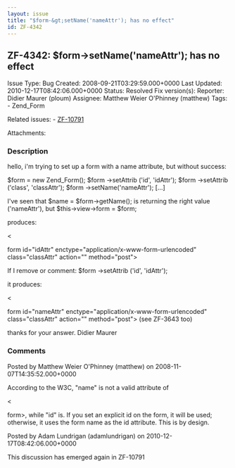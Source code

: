 ```yaml
---
layout: issue
title: "$form-&gt;setName('nameAttr'); has no effect"
id: ZF-4342
---
```


ZF-4342: $form->setName('nameAttr'); has no effect
--------------------------------------------------

 Issue Type: Bug Created: 2008-09-21T03:29:59.000+0000 Last Updated: 2010-12-17T08:42:06.000+0000 Status: Resolved Fix version(s): 
 Reporter:  Didier Maurer (ploum)  Assignee:  Matthew Weier O'Phinney (matthew)  Tags: - Zend\_Form
 
 Related issues: - [ZF-10791](/issues/browse/ZF-10791)
 
 Attachments: 
### Description

hello, i'm trying to set up a form with a name attribute, but without success:

$form = new Zend\_Form(); $form ->setAttrib ('id', 'idAttr'); $form ->setAttrib ('class', 'classAttr'); $form ->setName('nameAttr'); [...]

I've seen that $name = $form->getName(); is returning the right value ('nameAttr'), but $this->view->form = $form;

produces:

<

form id="idAttr" enctype="application/x-www-form-urlencoded" class="classAttr" action="" method="post">

If I remove or comment: $form ->setAttrib ('id', 'idAttr');

it produces:

<

form id="nameAttr" enctype="application/x-www-form-urlencoded" class="classAttr" action="" method="post"> (see ZF-3643 too)

thanks for your answer. Didier Maurer

 

 

### Comments

Posted by Matthew Weier O'Phinney (matthew) on 2008-11-07T14:35:52.000+0000

According to the W3C, "name" is not a valid attribute of

<

form>, while "id" is. If you set an explicit id on the form, it will be used; otherwise, it uses the form name as the id attribute. This is by design.

 

 

Posted by Adam Lundrigan (adamlundrigan) on 2010-12-17T08:42:06.000+0000

This discussion has emerged again in ZF-10791

 

 